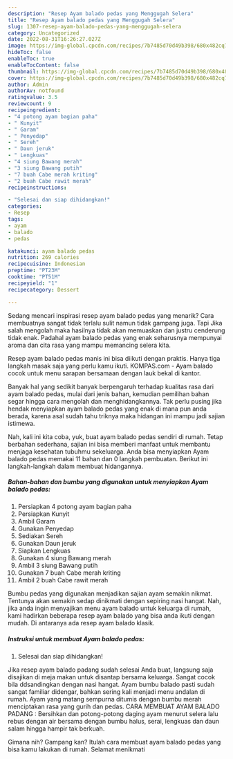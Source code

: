 ```yaml
---
description: "Resep Ayam balado pedas yang Menggugah Selera"
title: "Resep Ayam balado pedas yang Menggugah Selera"
slug: 1307-resep-ayam-balado-pedas-yang-menggugah-selera
category: Uncategorized
date: 2022-08-31T16:26:27.027Z
image: https://img-global.cpcdn.com/recipes/7b7485d70d49b398/680x482cq70/ayam-balado-pedas-foto-resep-utama.jpg
hideToc: false
enableToc: true
enableTocContent: false
thumbnail: https://img-global.cpcdn.com/recipes/7b7485d70d49b398/680x482cq70/ayam-balado-pedas-foto-resep-utama.jpg
cover: https://img-global.cpcdn.com/recipes/7b7485d70d49b398/680x482cq70/ayam-balado-pedas-foto-resep-utama.jpg
author: Admin
authorAv: notfound
ratingvalue: 3.5
reviewcount: 9
recipeingredient:
- "4 potong ayam bagian paha"
- " Kunyit"
- " Garam"
- " Penyedap"
- " Sereh"
- " Daun jeruk"
- " Lengkuas"
- "4 siung Bawang merah"
- "3 siung Bawang putih"
- "7 buah Cabe merah kriting"
- "2 buah Cabe rawit merah"
recipeinstructions:

- "Selesai dan siap dihidangkan!"
categories:
- Resep
tags:
- ayam
- balado
- pedas

katakunci: ayam balado pedas 
nutrition: 269 calories
recipecuisine: Indonesian
preptime: "PT23M"
cooktime: "PT51M"
recipeyield: "1"
recipecategory: Dessert

---
```



Sedang mencari inspirasi resep ayam balado pedas yang menarik? Cara membuatnya sangat tidak terlalu sulit namun tidak gampang juga. Tapi Jika salah mengolah maka hasilnya tidak akan memuaskan dan justru cenderung tidak enak. Padahal ayam balado pedas yang enak seharusnya mempunyai aroma dan cita rasa yang mampu memancing selera kita.


Resep ayam balado pedas manis ini bisa diikuti dengan praktis. Hanya tiga langkah masak saja yang perlu kamu ikuti. KOMPAS.com - Ayam balado cocok untuk menu sarapan bersamaan dengan lauk bekal di kantor.

Banyak hal yang sedikit banyak berpengaruh terhadap kualitas rasa dari ayam balado pedas, mulai dari jenis bahan, kemudian pemilihan bahan segar hingga cara mengolah dan menghidangkannya. Tak perlu pusing jika hendak menyiapkan ayam balado pedas yang enak di mana pun anda berada, karena asal sudah tahu triknya maka hidangan ini mampu jadi sajian istimewa.


Nah, kali ini kita coba, yuk, buat ayam balado pedas sendiri di rumah. Tetap berbahan sederhana, sajian ini bisa memberi manfaat untuk membantu menjaga kesehatan tubuhmu sekeluarga. Anda bisa menyiapkan Ayam balado pedas memakai 11 bahan dan 0 langkah pembuatan. Berikut ini langkah-langkah dalam membuat hidangannya.

<!--inarticleads1-->

##### Bahan-bahan dan bumbu yang digunakan untuk menyiapkan Ayam balado pedas:

1. Persiapkan 4 potong ayam bagian paha
1. Persiapkan  Kunyit
1. Ambil  Garam
1. Gunakan  Penyedap
1. Sediakan  Sereh
1. Gunakan  Daun jeruk
1. Siapkan  Lengkuas
1. Gunakan 4 siung Bawang merah
1. Ambil 3 siung Bawang putih
1. Gunakan 7 buah Cabe merah kriting
1. Ambil 2 buah Cabe rawit merah


Bumbu pedas yang digunakan menjadikan sajian ayam semakin nikmat. Tentunya akan semakin sedap dinikmati dengan sepiring nasi hangat. Nah, jika anda ingin menyajikan menu ayam balado untuk keluarga di rumah, kami hadirkan beberapa resep ayam balado yang bisa anda ikuti dengan mudah. Di antaranya ada resep ayam balado klasik. 

<!--inarticleads2-->

##### Instruksi untuk membuat Ayam balado pedas:


1. Selesai dan siap dihidangkan!

Jika resep ayam balado padang sudah selesai Anda buat, langsung saja disajikan di meja makan untuk disantap bersama keluarga. Sangat cocok bila ddsandingkan dengan nasi hangat. Ayam bumbu balado pasti sudah sangat familiar didengar, bahkan sering kali menjadi menu andalan di rumah. Ayam yang matang sempurna ditumis dengan bumbu merah menciptakan rasa yang gurih dan pedas. CARA MEMBUAT AYAM BALADO PADANG : Bersihkan dan potong-potong daging ayam menurut selera lalu rebus dengan air bersama dengan bumbu halus, serai, lengkuas dan daun salam hingga hampir tak berkuah. 

Gimana nih? Gampang kan? Itulah cara membuat ayam balado pedas yang bisa kamu lakukan di rumah. Selamat menikmati
